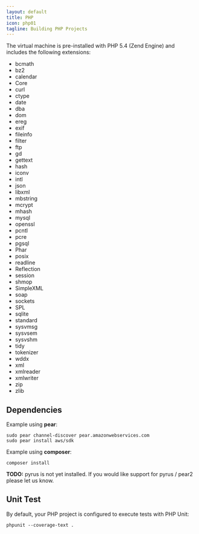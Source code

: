 ```yaml
---
layout: default
title: PHP
icon: php01
tagline: Building PHP Projects
---
```


The virtual machine is pre-installed with PHP 5.4 (Zend Engine) and includes the
following extensions:

* bcmath
* bz2
* calendar
* Core
* curl
* ctype
* date
* dba
* dom
* ereg
* exif
* fileinfo
* filter
* ftp
* gd
* gettext
* hash
* iconv
* intl
* json
* libxml
* mbstring
* mcrypt
* mhash
* mysql
* openssl
* pcntl
* pcre
* pgsql
* Phar 
* posix
* readline
* Reflection
* session
* shmop
* SimpleXML
* soap
* sockets
* SPL
* sqlite
* standard
* sysvmsg
* sysvsem
* sysvshm
* tidy
* tokenizer 
* wddx
* xml
* xmlreader
* xmlwriter
* zip
* zlib

## Dependencies

Example using **pear**:

```
sudo pear channel-discover pear.amazonwebservices.com
sudo pear install aws/sdk
```

Example using **composer**:

```
composer install
```

**TODO:** pyrus is not yet installed. If you would like support for pyrus / pear2
please let us know.

## Unit Test

By default, your PHP project is configured to execute tests with PHP Unit:

```
phpunit --coverage-text .
```


